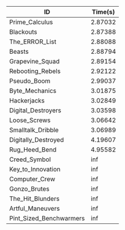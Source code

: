|ID|Time(s)|
|-|-|
|Prime_Calculus|2.87032|
|Blackouts|2.87388|
|The_ERROR_List|2.88088|
|Beasts|2.88794|
|Grapevine_Squad|2.89154|
|Rebooting_Rebels|2.92122|
|Pseudo_Boom|2.99037|
|Byte_Mechanics|3.01875|
|Hackerjacks|3.02849|
|Digital_Destroyers|3.03598|
|Loose_Screws|3.06642|
|Smalltalk_Dribble|3.06989|
|Digitally_Destroyed|4.19607|
|Rug_Heed_Bend|4.95582|
|Creed_Symbol|inf|
|Key_to_Innovation|inf|
|Computer_Crew|inf|
|Gonzo_Brutes|inf|
|The_Hit_Blunders|inf|
|Artful_Maneuvers|inf|
|Pint_Sized_Benchwarmers|inf|
